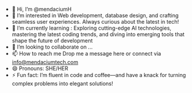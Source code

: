 - 👋 Hi, I’m @mendaciumH
- 👀 I’m interested in Web development, database design, and crafting seamless user experiences. Always curious about the latest in tech!
- 🌱 I’m currently learning : Exploring cutting-edge AI technologies, mastering the latest coding trends, and diving into emerging tools that shape the future of development
- 💞️ I’m looking to collaborate on ...
- 📫 How to reach me Drop me a message here or connect via info@mendaciumtech.com
- 😄 Pronouns: SHE/HER
- ⚡ Fun fact: I’m fluent in code and coffee—and have a knack for turning complex problems into elegant solutions!

<!---
mendaciumH/mendaciumH is a ✨ special ✨ repository because its `README.md` (this file) appears on your GitHub profile.
You can click the Preview link to take a look at your changes.
--->

